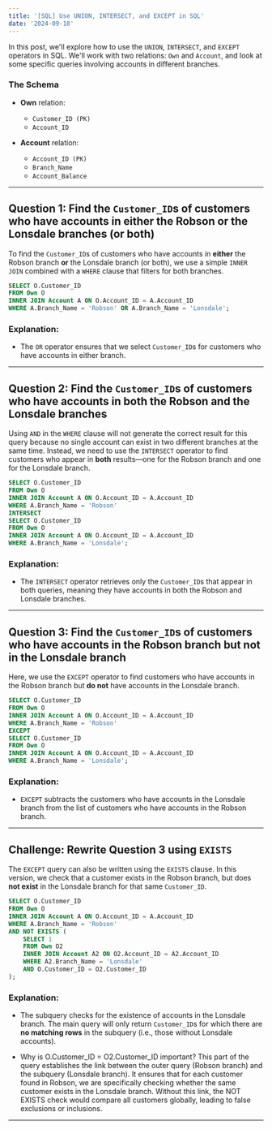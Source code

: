 ```yaml
---
title: '[SQL] Use UNION, INTERSECT, and EXCEPT in SQL'
date: '2024-09-18'
---
```


In this post, we'll explore how to use the `UNION`, `INTERSECT`, and `EXCEPT` operators in SQL. We'll work with two relations: `Own` and `Account`, and look at some specific queries involving accounts in different branches.

### The Schema

- **Own** relation:
  - `Customer_ID (PK)`
  - `Account_ID`
  
- **Account** relation:
  - `Account_ID (PK)`
  - `Branch_Name`
  - `Account_Balance`

---

## Question 1: Find the `Customer_ID`s of customers who have accounts in either the Robson or the Lonsdale branches (or both)

To find the `Customer_ID`s of customers who have accounts in **either** the Robson branch **or** the Lonsdale branch (or both), we use a simple `INNER JOIN` combined with a `WHERE` clause that filters for both branches.

```sql
SELECT O.Customer_ID
FROM Own O 
INNER JOIN Account A ON O.Account_ID = A.Account_ID
WHERE A.Branch_Name = 'Robson' OR A.Branch_Name = 'Lonsdale';
```

### Explanation:
- The `OR` operator ensures that we select `Customer_ID`s for customers who have accounts in either branch.

---

## Question 2: Find the `Customer_ID`s of customers who have accounts in **both** the Robson and the Lonsdale branches

Using `AND` in the `WHERE` clause will not generate the correct result for this query because no single account can exist in two different branches at the same time. Instead, we need to use the `INTERSECT` operator to find customers who appear in **both** results—one for the Robson branch and one for the Lonsdale branch.

```sql
SELECT O.Customer_ID
FROM Own O 
INNER JOIN Account A ON O.Account_ID = A.Account_ID
WHERE A.Branch_Name = 'Robson'
INTERSECT
SELECT O.Customer_ID
FROM Own O 
INNER JOIN Account A ON O.Account_ID = A.Account_ID
WHERE A.Branch_Name = 'Lonsdale';
```

### Explanation:
- The `INTERSECT` operator retrieves only the `Customer_ID`s that appear in both queries, meaning they have accounts in both the Robson and Lonsdale branches.

---

## Question 3: Find the `Customer_ID`s of customers who have accounts in the Robson branch but **not** in the Lonsdale branch

Here, we use the `EXCEPT` operator to find customers who have accounts in the Robson branch but **do not** have accounts in the Lonsdale branch.

```sql
SELECT O.Customer_ID
FROM Own O 
INNER JOIN Account A ON O.Account_ID = A.Account_ID
WHERE A.Branch_Name = 'Robson'
EXCEPT
SELECT O.Customer_ID
FROM Own O 
INNER JOIN Account A ON O.Account_ID = A.Account_ID
WHERE A.Branch_Name = 'Lonsdale';
```

### Explanation:
- `EXCEPT` subtracts the customers who have accounts in the Lonsdale branch from the list of customers who have accounts in the Robson branch.

---

## Challenge: Rewrite Question 3 using `EXISTS`

The `EXCEPT` query can also be written using the `EXISTS` clause. In this version, we check that a customer exists in the Robson branch, but does **not exist** in the Lonsdale branch for that same `Customer_ID`.

```sql
SELECT O.Customer_ID
FROM Own O 
INNER JOIN Account A ON O.Account_ID = A.Account_ID
WHERE A.Branch_Name = 'Robson'
AND NOT EXISTS (
    SELECT 1
    FROM Own O2 
    INNER JOIN Account A2 ON O2.Account_ID = A2.Account_ID
    WHERE A2.Branch_Name = 'Lonsdale' 
    AND O.Customer_ID = O2.Customer_ID
);
```

### Explanation:
- The subquery checks for the existence of accounts in the Lonsdale branch. The main query will only return `Customer_ID`s for which there are **no matching rows** in the subquery (i.e., those without Lonsdale accounts).

- Why is O.Customer_ID = O2.Customer_ID important?
This part of the query establishes the link between the outer query (Robson branch) and the subquery (Lonsdale branch). It ensures that for each customer found in Robson, we are specifically checking whether the same customer exists in the Lonsdale branch. Without this link, the NOT EXISTS check would compare all customers globally, leading to false exclusions or inclusions.

---
